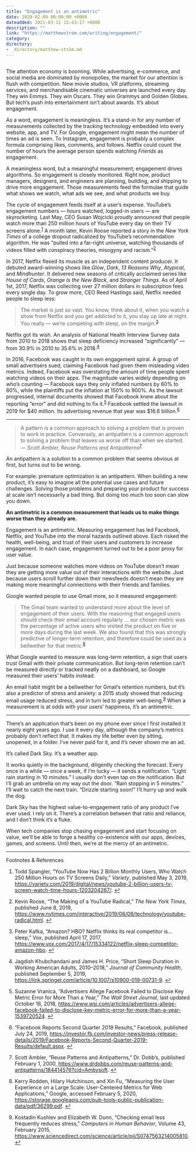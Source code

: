 ```yaml
---
title: "Engagement is an antimetric"
date: 2020-02-09 00:00:00 +0000
dateadded: 2021-03-11 15:43:17 +0000
description: ""
link: "https://matthewstrom.com/writing/engagement/"
category:
directory:
- _directory/matthew-ström.md
---
```

<figure data-type="image"><img src="https://matthewstrom.com/images/engagement.jpg" alt=""></figure>
<p>The attention economy is booming. While advertising, e-commerce, and social media are dominated by monopolies, the market for our attention is flush with competition. New movie studios, VR platforms, streaming services, and merchandisable cinematic universes are launched every day. They win Emmys. They win Oscars. They win Grammys and Golden Globes. But tech’s push into entertainment isn’t about awards. It’s about engagement.</p>
<p>As a word, engagement is meaningless. It’s a stand-in for any number of measurements collected by the tracking technology embedded into every website, app, and TV. For Google, engagement might mean the number of times an ad is seen. To Instagram, engagement is probably a complex formula comprising likes, comments, and follows. Netflix could count the number of hours the average person spends watching <em>Friends</em> as engagement.</p>
<p>A meaningless word, but a meaningful measurement; engagement drives algorithms. So engagement is closely monitored. Right now, product managers, designers, and engineers are planning, building, and shipping to drive more engagement. Those measurements feed the formulae that guide what shows we watch, what ads we see, and what products we buy.</p>
<p>The cycle of engagement feeds itself at a user’s expense. YouTube’s engagement numbers — hours watched, logged-in users — are skyrocketing. Last May, CEO Susan Wojcicki proudly announced that people watch more than 250 million hours of YouTube every day on their TV screens alone.<sup class="footnote-ref"><a href="#fn1" id="fnref1">1</a></sup> A month later, Kevin Roose reported a story in the <em>New York Times</em> of a college dropout radicalized by YouTube’s recommendation algorithm. He was “pulled into a far-right universe, watching thousands of videos filled with conspiracy theories, misogyny and racism.”<sup class="footnote-ref"><a href="#fn2" id="fnref2">2</a></sup></p>
<p>In 2017, Netflix flexed its muscle as an independent content producer. It debuted award-winning shows like <em>Glow</em>, <em>Dark</em>, <em>13 Reasons Why</em>, <em>Atypical</em>, and <em>Mindhunter</em>. It delivered new seasons of critically acclaimed series like <em>House of Cards</em>, <em>Orange Is the New Black</em>, and <em>Stranger Things</em>. As of April 1st, 2017, Netflix was collecting over 27 million dollars in subscription fees every single day. To grow more, CEO Reed Hastings said, Netflix needed people to sleep less:</p>
<blockquote>
<p>The market is just so vast. You know, think about it, when you watch a show from Netflix and you get addicted to it, you stay up late at night. You really — we’re competing with sleep, on the margin.<sup class="footnote-ref"><a href="#fn3" id="fnref3">3</a></sup></p>
</blockquote>
<p>Netflix got its wish. An analysis of National Health Interview Survey data from 2010 to 2018 shows that sleep deficiency increased “significantly” — from 30.9% in 2010 to 35.6% in 2018.<sup class="footnote-ref"><a href="#fn4" id="fnref4">4</a></sup></p>
<p>In 2016, Facebook was caught in its own engagement spiral. A group of small advertisers sued, claiming Facebook had given them misleading video metrics. Indeed, Facebook was overstating the amount of time people spent watching videos on their apps. The magnitude varies widely depending on who’s counting — Facebook says they only inflated numbers by 60% to 80%, while the plaintiffs put the inflation at 150% to 900%. As the lawsuit progressed, internal documents showed that Facebook knew about the reporting “error” and did nothing to fix it.<sup class="footnote-ref"><a href="#fn5" id="fnref5">5</a></sup> Facebook settled the lawsuit in 2019 for $40 million. Its advertising revenue that year was $16.6 billion.<sup class="footnote-ref"><a href="#fn6" id="fnref6">6</a></sup></p>
<hr>
<blockquote>
<p>A pattern is a common approach to solving a problem that is proven to work in practice. Conversely, an antipattern is a common approach to solving a problem that leaves us worse off than when we started.
— <em>Scott Ambler, Reuse Patterns and Antipatterns</em><sup class="footnote-ref"><a href="#fn7" id="fnref7">7</a></sup></p>
</blockquote>
<p>An antipattern is a solution to a common problem that seems obvious at first, but turns out to be wrong.</p>
<p>For example: premature optimization is an antipattern. When building a new product, it’s easy to imagine all the potential use cases and future challenges. Solving those problems and preparing your product for success at scale isn’t necessarily a bad thing. But doing too much too soon can slow you down.</p>
<p><strong>An antimetric is a common measurement that leads us to make things worse than they already are.</strong></p>
<p>Engagement is an antimetric. Measuring engagement has led Facebook, Netflix, and YouTube into the moral hazards outlined above. Each risked the health, well-being, and trust of their users and customers to increase engagement. In each case, engagement turned out to be a poor proxy for user value.</p>
<p>Just because someone watches more videos on YouTube doesn’t mean they are getting more value out of their interactions with the website. Just because users scroll further down their newsfeeds doesn’t mean they are making more meaningful connections with their friends and families.</p>
<p>Google wanted people to use Gmail more, so it measured engagement:</p>
<blockquote>
<p>The Gmail team wanted to understand more about the level of engagement of their users. With the reasoning that engaged users should check their email account regularly … our chosen metric was the percentage of active users who visited the product on five or more days during the last week. We also found that this was strongly predictive of longer-term retention, and therefore could be used as a bellwether for that metric.<sup class="footnote-ref"><a href="#fn8" id="fnref8">8</a></sup></p>
</blockquote>
<p>What Google wanted to measure was long-term retention, a sign that users trust Gmail with their private communication. But long-term retention can’t be measured directly or tracked neatly on a dashboard, so Google measured their users’ habits instead.</p>
<p>An email habit might be a bellwether for Gmail’s retention numbers, but it’s also a predictor of stress and anxiety: a 2015 study showed that reducing email usage reduced stress, and in turn led to greater well-being.<sup class="footnote-ref"><a href="#fn9" id="fnref9">9</a></sup> When a measurement is at odds with your users’ happiness, it’s an antimetric.</p>
<hr>
<p>There’s an application that’s been on my phone ever since I first installed it nearly eight years ago. I use it every day, although the company’s metrics probably don’t reflect that. It makes my life better even by sitting, unopened, in a folder. I’ve never paid for it, and it’s never shown me an ad.</p>
<p>It’s called Dark Sky. It’s a weather app.</p>
<p>It works quietly in the background, diligently checking the forecast. Every once in a while — once a week, if I’m lucky — it sends a notification. “Light rain starting in 10 minutes.” I usually don’t even tap on the notification. But I’ll grab an umbrella on my way out the door. “Rain stopping in 5 minutes.” I’ll wait to catch the next train. “Drizzle starting soon!” I’ll hurry up and walk the dog.</p>
<p>Dark Sky has the highest value-to-engagement ratio of any product I’ve ever used. I rely on it. There’s a correlation between that ratio and reliance, and I don’t think it’s a fluke.</p>
<p>When tech companies stop chasing engagement and start focusing on value, we’ll be able to forge a healthy co-existence with our apps, devices, games, and screens. Until then, we’re at the mercy of an antimetric.</p>
<hr>
<section class="footnotes l--space-compact">
<div class="t--weight-bold l--pad-btm-s">Footnotes & References</div>
<ol class="footnotes-list">
<li id="fn1" class="footnote-item"><p>Todd Spangler, “YouTube Now Has 2 Billion Monthly Users, Who Watch 250 Million Hours on TV Screens Daily,” <em>Variety</em>, published May 3, 2019, <a href="https://variety.com/2019/digital/news/youtube-2-billion-users-tv-screen-watch-time-hours-1203204267/" target="_blank" rel="noopener">https://variety.com/2019/digital/news/youtube-2-billion-users-tv-screen-watch-time-hours-1203204267/</a>. <a href="#fnref1" class="footnote-backref">↩︎</a></p>
</li>
<li id="fn2" class="footnote-item"><p>Kevin Roose, “The Making of a YouTube Radical,” <em>The New York Times</em>, published June 8, 2019, <a href="https://www.nytimes.com/interactive/2019/06/08/technology/youtube-radical.html" target="_blank" rel="noopener">https://www.nytimes.com/interactive/2019/06/08/technology/youtube-radical.html</a>. <a href="#fnref2" class="footnote-backref">↩︎</a></p>
</li>
<li id="fn3" class="footnote-item"><p>Peter Kafka, “Amazon? HBO? Netflix thinks its real competitor is… sleep,” Vox, published April 17, 2017, <a href="https://www.vox.com/2017/4/17/15334122/netflix-sleep-competitor-amazon-hbo" target="_blank" rel="noopener">https://www.vox.com/2017/4/17/15334122/netflix-sleep-competitor-amazon-hbo</a>. <a href="#fnref3" class="footnote-backref">↩︎</a></p>
</li>
<li id="fn4" class="footnote-item"><p>Jagdish Khubchandani and James H. Price, “Short Sleep Duration in Working American Adults, 2010–2018,” <em>Journal of Community Health</em>, published September 5, 2019, <a href="https://link.springer.com/article/10.1007/s10900-019-00731-9" target="_blank" rel="noopener">https://link.springer.com/article/10.1007/s10900-019-00731-9</a>. <a href="#fnref4" class="footnote-backref">↩︎</a></p>
</li>
<li id="fn5" class="footnote-item"><p>Suzanne Vranica, “Advertisers Allege Facebook Failed to Disclose Key Metric Error for More Than a Year,” <em>The Wall Street Journal</em>, last updated October 16, 2018, <a href="https://www.wsj.com/articles/advertisers-allege-facebook-failed-to-disclose-key-metric-error-for-more-than-a-year-1539720524" target="_blank" rel="noopener">https://www.wsj.com/articles/advertisers-allege-facebook-failed-to-disclose-key-metric-error-for-more-than-a-year-1539720524</a>. <a href="#fnref5" class="footnote-backref">↩︎</a></p>
</li>
<li id="fn6" class="footnote-item"><p>“Facebook Reports Second Quarter 2019 Results,” Facebook, published July 24, 2019, <a href="https://investor.fb.com/investor-news/press-release-details/2019/Facebook-Reports-Second-Quarter-2019-Results/default.aspx" target="_blank" rel="noopener">https://investor.fb.com/investor-news/press-release-details/2019/Facebook-Reports-Second-Quarter-2019-Results/default.aspx</a>. <a href="#fnref6" class="footnote-backref">↩︎</a></p>
</li>
<li id="fn7" class="footnote-item"><p>Scott Ambler, “Reuse Patterns and Antipatterns,” Dr. Dobb’s, published February 1, 2000, <a href="https://www.drdobbs.com/reuse-patterns-and-antipatterns/184414576?cid=Ambysoft" target="_blank" rel="noopener">https://www.drdobbs.com/reuse-patterns-and-antipatterns/184414576?cid=Ambysoft</a>. <a href="#fnref7" class="footnote-backref">↩︎</a></p>
</li>
<li id="fn8" class="footnote-item"><p>Kerry Rodden, Hilary Hutchinson, and Xin Fu, “Measuring the User Experience on a Large Scale: User-Centered Metrics for Web Applications,” Google, accessed February 5, 2020, <a href="https://storage.googleapis.com/pub-tools-public-publication-data/pdf/36299.pdf" target="_blank" rel="noopener">https://storage.googleapis.com/pub-tools-public-publication-data/pdf/36299.pdf</a>. <a href="#fnref8" class="footnote-backref">↩︎</a></p>
</li>
<li id="fn9" class="footnote-item"><p>Kostadin Kushlev and Elizabeth W. Dunn, “Checking email less frequently reduces stress,” <em>Computers in Human Behavior</em>, Volume 43, February 2015, <a href="https://www.sciencedirect.com/science/article/pii/S0747563214005810" target="_blank" rel="noopener">https://www.sciencedirect.com/science/article/pii/S0747563214005810</a>. <a href="#fnref9" class="footnote-backref">↩︎</a></p>
</li>
</ol>
</section>
